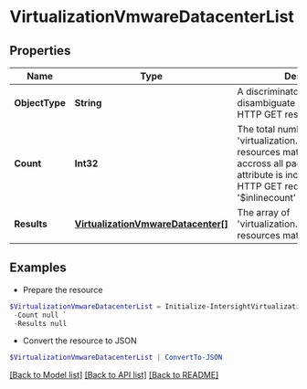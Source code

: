 # VirtualizationVmwareDatacenterList
## Properties

Name | Type | Description | Notes
------------ | ------------- | ------------- | -------------
**ObjectType** | **String** | A discriminator value to disambiguate the schema of a HTTP GET response body. | 
**Count** | **Int32** | The total number of &#39;virtualization.VmwareDatacenter&#39; resources matching the request, accross all pages. The &#39;Count&#39; attribute is included when the HTTP GET request includes the &#39;$inlinecount&#39; parameter. | [optional] 
**Results** | [**VirtualizationVmwareDatacenter[]**](VirtualizationVmwareDatacenter.md) | The array of &#39;virtualization.VmwareDatacenter&#39; resources matching the request. | [optional] 

## Examples

- Prepare the resource
```powershell
$VirtualizationVmwareDatacenterList = Initialize-IntersightVirtualizationVmwareDatacenterList  -ObjectType null `
 -Count null `
 -Results null
```

- Convert the resource to JSON
```powershell
$VirtualizationVmwareDatacenterList | ConvertTo-JSON
```

[[Back to Model list]](../README.md#documentation-for-models) [[Back to API list]](../README.md#documentation-for-api-endpoints) [[Back to README]](../README.md)

